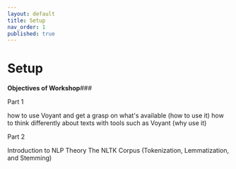 ```yaml
---
layout: default
title: Setup
nav_order: 1
published: true
---
```

# Setup

**Objectives of Workshop**###



Part 1

how to use Voyant and get a grasp on what's available (how to use it)
how to think differently about texts with tools such as Voyant (why use it)

Part 2

Introduction to NLP Theory
The NLTK Corpus (Tokenization, Lemmatization, and Stemming)

